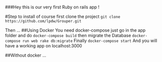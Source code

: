 ###Hey this is our very first Ruby on rails app !

#Step to install
of course first clone the project
`git clone https://github.com/lpdw/Grouper.git`

Then ...
##Using Docker
You need docker-compose
just go in the app folder and do
```docker-compose build```
then migrate the Database
```docker-compose run web rake db:migrate```
Finally
```docker-compose start```
And you will have a working app on localhost:3000

##Without docker
...
